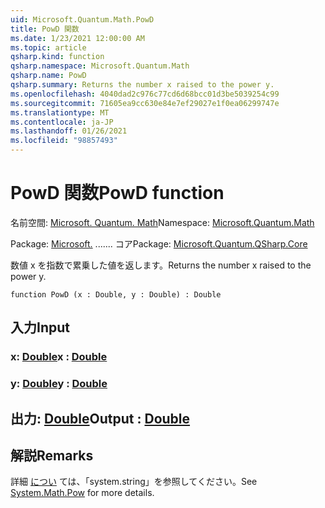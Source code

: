 ```yaml
---
uid: Microsoft.Quantum.Math.PowD
title: PowD 関数
ms.date: 1/23/2021 12:00:00 AM
ms.topic: article
qsharp.kind: function
qsharp.namespace: Microsoft.Quantum.Math
qsharp.name: PowD
qsharp.summary: Returns the number x raised to the power y.
ms.openlocfilehash: 4040dad2c976c77cd6d68bcc01d3be5039254c99
ms.sourcegitcommit: 71605ea9cc630e84e7ef29027e1f0ea06299747e
ms.translationtype: MT
ms.contentlocale: ja-JP
ms.lasthandoff: 01/26/2021
ms.locfileid: "98857493"
---
```

# <a name="powd-function"></a><span data-ttu-id="28997-102">PowD 関数</span><span class="sxs-lookup"><span data-stu-id="28997-102">PowD function</span></span>

<span data-ttu-id="28997-103">名前空間: [Microsoft. Quantum. Math](xref:Microsoft.Quantum.Math)</span><span class="sxs-lookup"><span data-stu-id="28997-103">Namespace: [Microsoft.Quantum.Math](xref:Microsoft.Quantum.Math)</span></span>

<span data-ttu-id="28997-104">Package: [Microsoft.](https://nuget.org/packages/Microsoft.Quantum.QSharp.Core) ....... コア</span><span class="sxs-lookup"><span data-stu-id="28997-104">Package: [Microsoft.Quantum.QSharp.Core](https://nuget.org/packages/Microsoft.Quantum.QSharp.Core)</span></span>


<span data-ttu-id="28997-105">数値 x を指数で累乗した値を返します。</span><span class="sxs-lookup"><span data-stu-id="28997-105">Returns the number x raised to the power y.</span></span>

```qsharp
function PowD (x : Double, y : Double) : Double
```


## <a name="input"></a><span data-ttu-id="28997-106">入力</span><span class="sxs-lookup"><span data-stu-id="28997-106">Input</span></span>

### <a name="x--double"></a><span data-ttu-id="28997-107">x: [Double](xref:microsoft.quantum.lang-ref.double)</span><span class="sxs-lookup"><span data-stu-id="28997-107">x : [Double](xref:microsoft.quantum.lang-ref.double)</span></span>




### <a name="y--double"></a><span data-ttu-id="28997-108">y: [Double](xref:microsoft.quantum.lang-ref.double)</span><span class="sxs-lookup"><span data-stu-id="28997-108">y : [Double](xref:microsoft.quantum.lang-ref.double)</span></span>





## <a name="output--double"></a><span data-ttu-id="28997-109">出力: [Double](xref:microsoft.quantum.lang-ref.double)</span><span class="sxs-lookup"><span data-stu-id="28997-109">Output : [Double](xref:microsoft.quantum.lang-ref.double)</span></span>



## <a name="remarks"></a><span data-ttu-id="28997-110">解説</span><span class="sxs-lookup"><span data-stu-id="28997-110">Remarks</span></span>

<span data-ttu-id="28997-111">詳細 [につい](https://docs.microsoft.com/dotnet/api/system.math.pow) ては、「system.string」を参照してください。</span><span class="sxs-lookup"><span data-stu-id="28997-111">See [System.Math.Pow](https://docs.microsoft.com/dotnet/api/system.math.pow) for more details.</span></span>